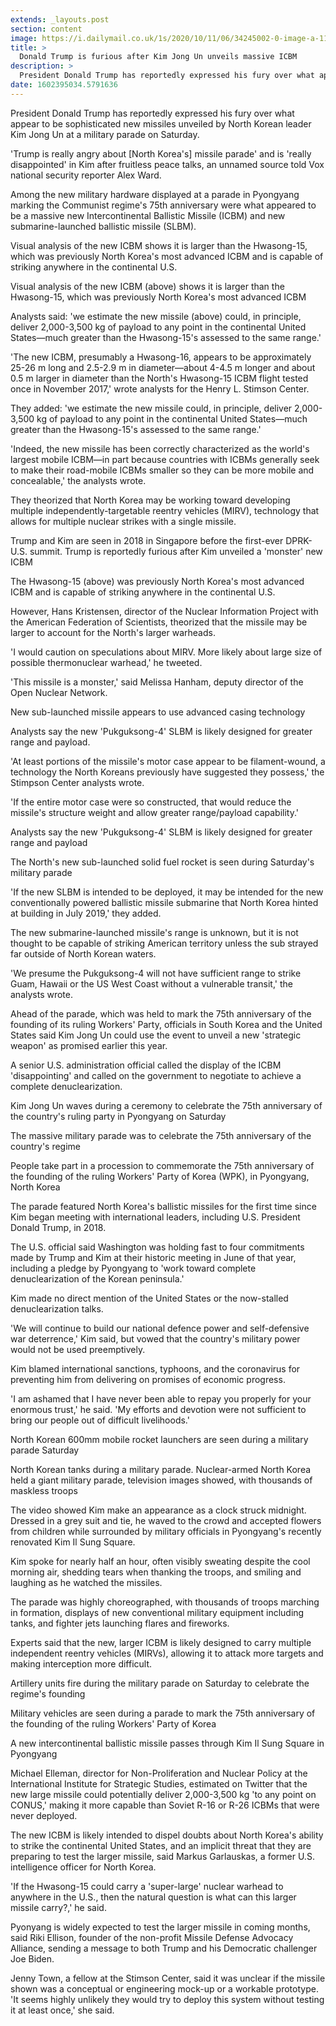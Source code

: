 ```yaml
--- 
extends: _layouts.post 
section: content 
image: https://i.dailymail.co.uk/1s/2020/10/11/06/34245002-0-image-a-11_1602393073809.jpg 
title: > 
  Donald Trump is furious after Kim Jong Un unveils massive ICBM 
description: > 
  President Donald Trump has reportedly expressed his fury over what appear to be sophisticated new missiles unveiled by North Korean leader Kim Jong Un at a military parade on Saturday.'Trump is really angry about [North Korea's] missile parade' and is 'really disappointed' in Kim after fruitless peace talks, an unnamed source told Vox national security reporter Alex Ward.Trump is reportedly furious after Kim unveiled a 'monster' new ICBMThe Hwasong-15 (above) was previously North Korea's most advanced ICBM and is capable of striking anywhere in the continental U.S.North Korean 600mm mobile rocket launchers are seen during a military parade SaturdayNorth Korean tanks during a military parade.Experts said that the new, larger ICBM is likely designed to carry multiple independent reentry vehicles (MIRVs), allowing it to attack more targets and making interception more difficult. 
date: 1602395034.5791636 
--- 
```

President Donald Trump has reportedly expressed his fury over what appear to be sophisticated new missiles unveiled by North Korean leader Kim Jong Un at a military parade on Saturday.

'Trump is really angry about [North Korea's] missile parade' and is 'really disappointed' in Kim after fruitless peace talks, an unnamed source told Vox national security reporter Alex Ward.

Among the new military hardware displayed at a parade in Pyongyang marking the Communist regime's 75th anniversary were what appeared to be a massive new Intercontinental Ballistic Missile (ICBM) and new submarine-launched ballistic missile (SLBM).

Visual analysis of the new ICBM shows it is larger than the Hwasong-15, which was previously North Korea's most advanced ICBM and is capable of striking anywhere in the continental U.S.

Visual analysis of the new ICBM (above) shows it is larger than the Hwasong-15, which was previously North Korea's most advanced ICBM

Analysts said: 'we estimate the new missile (above) could, in principle, deliver 2,000-3,500 kg of payload to any point in the continental United States—much greater than the Hwasong-15's assessed to the same range.'

'The new ICBM, presumably a Hwasong-16, appears to be approximately 25-26 m long and 2.5-2.9 m in diameter—about 4-4.5 m longer and about 0.5 m larger in diameter than the North's Hwasong-15 ICBM flight tested once in November 2017,' wrote analysts for the Henry L. Stimson Center.

They added: 'we estimate the new missile could, in principle, deliver 2,000-3,500 kg of payload to any point in the continental United States—much greater than the Hwasong-15's assessed to the same range.'

'Indeed, the new missile has been correctly characterized as the world's largest mobile ICBM—in part because countries with ICBMs generally seek to make their road-mobile ICBMs smaller so they can be more mobile and concealable,' the analysts wrote.

They theorized that North Korea may be working toward developing multiple independently-targetable reentry vehicles (MIRV), technology that allows for multiple nuclear strikes with a single missile.

Trump and Kim are seen in 2018 in Singapore before the first-ever DPRK-U.S. summit. Trump is reportedly furious after Kim unveiled a 'monster' new ICBM

The Hwasong-15 (above) was previously North Korea's most advanced ICBM and is capable of striking anywhere in the continental U.S.

However, Hans Kristensen, director of the Nuclear Information Project with the American Federation of Scientists, theorized that the missile may be larger to account for the North's larger warheads.

'I would caution on speculations about MIRV. More likely about large size of possible thermonuclear warhead,' he tweeted.

'This missile is a monster,' said Melissa Hanham, deputy director of the Open Nuclear Network.

New sub-launched missile appears to use advanced casing technology

Analysts say the new 'Pukguksong-4' SLBM is likely designed for greater range and payload.

'At least portions of the missile's motor case appear to be filament-wound, a technology the North Koreans previously have suggested they possess,' the Stimpson Center analysts wrote.

'If the entire motor case were so constructed, that would reduce the missile's structure weight and allow greater range/payload capability.'

Analysts say the new 'Pukguksong-4' SLBM is likely designed for greater range and payload

The North's new sub-launched solid fuel rocket is seen during Saturday's military parade

'If the new SLBM is intended to be deployed, it may be intended for the new conventionally powered ballistic missile submarine that North Korea hinted at building in July 2019,' they added.

The new submarine-launched missile's range is unknown, but it is not thought to be capable of striking American territory unless the sub strayed far outside of North Korean waters.

'We presume the Pukguksong-4 will not have sufficient range to strike Guam, Hawaii or the US West Coast without a vulnerable transit,' the analysts wrote.

Ahead of the parade, which was held to mark the 75th anniversary of the founding of its ruling Workers' Party, officials in South Korea and the United States said Kim Jong Un could use the event to unveil a new 'strategic weapon' as promised earlier this year.

A senior U.S. administration official called the display of the ICBM 'disappointing' and called on the government to negotiate to achieve a complete denuclearization.

Kim Jong Un waves during a ceremony to celebrate the 75th anniversary of the country's ruling party in Pyongyang on Saturday

The massive military parade was to celebrate the 75th anniversary of the country's regime

People take part in a procession to commemorate the 75th anniversary of the founding of the ruling Workers' Party of Korea (WPK), in Pyongyang, North Korea

The parade featured North Korea's ballistic missiles for the first time since Kim began meeting with international leaders, including U.S. President Donald Trump, in 2018.

The U.S. official said Washington was holding fast to four commitments made by Trump and Kim at their historic meeting in June of that year, including a pledge by Pyongyang to 'work toward complete denuclearization of the Korean peninsula.'

Kim made no direct mention of the United States or the now-stalled denuclearization talks.

'We will continue to build our national defence power and self-defensive war deterrence,' Kim said, but vowed that the country's military power would not be used preemptively.

Kim blamed international sanctions, typhoons, and the coronavirus for preventing him from delivering on promises of economic progress.

'I am ashamed that I have never been able to repay you properly for your enormous trust,' he said. 'My efforts and devotion were not sufficient to bring our people out of difficult livelihoods.'

North Korean 600mm mobile rocket launchers are seen during a military parade Saturday

North Korean tanks during a military parade. Nuclear-armed North Korea held a giant military parade, television images showed, with thousands of maskless troops

The video showed Kim make an appearance as a clock struck midnight. Dressed in a grey suit and tie, he waved to the crowd and accepted flowers from children while surrounded by military officials in Pyongyang's recently renovated Kim Il Sung Square.

Kim spoke for nearly half an hour, often visibly sweating despite the cool morning air, shedding tears when thanking the troops, and smiling and laughing as he watched the missiles.

The parade was highly choreographed, with thousands of troops marching in formation, displays of new conventional military equipment including tanks, and fighter jets launching flares and fireworks.

Experts said that the new, larger ICBM is likely designed to carry multiple independent reentry vehicles (MIRVs), allowing it to attack more targets and making interception more difficult.

Artillery units fire during the military parade on Saturday to celebrate the regime's founding

Military vehicles are seen during a parade to mark the 75th anniversary of the founding of the ruling Workers' Party of Korea

A new intercontinental ballistic missile passes through Kim Il Sung Square in Pyongyang

Michael Elleman, director for Non-Proliferation and Nuclear Policy at the International Institute for Strategic Studies, estimated on Twitter that the new large missile could potentially deliver 2,000-3,500 kg 'to any point on CONUS,' making it more capable than Soviet R-16 or R-26 ICBMs that were never deployed.

The new ICBM is likely intended to dispel doubts about North Korea's ability to strike the continental United States, and an implicit threat that they are preparing to test the larger missile, said Markus Garlauskas, a former U.S. intelligence officer for North Korea.

'If the Hwasong-15 could carry a 'super-large' nuclear warhead to anywhere in the U.S., then the natural question is what can this larger missile carry?,' he said.

Pyonyang is widely expected to test the larger missile in coming months, said Riki Ellison, founder of the non-profit Missile Defense Advocacy Alliance, sending a message to both Trump and his Democratic challenger Joe Biden.

Jenny Town, a fellow at the Stimson Center, said it was unclear if the missile shown was a conceptual or engineering mock-up or a workable prototype. 'It seems highly unlikely they would try to deploy this system without testing it at least once,' she said.